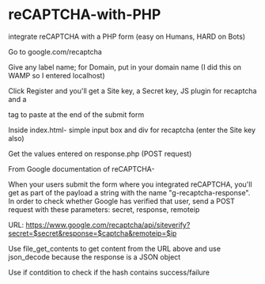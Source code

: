 # reCAPTCHA-with-PHP
integrate reCAPTCHA with a PHP form (easy on Humans, HARD on Bots)


Go to google.com/recaptcha

Give any label name; for Domain, put in your domain name (I did this on WAMP so I entered localhost)

Click Register and you'll get a Site key, a Secret key, JS plugin for recaptcha and a <div> tag to paste at the end of the submit form

Inside index.html- simple input box and div for recaptcha (enter the Site key also)

Get the values entered on response.php (POST request)

From Google documentation of reCAPTCHA-

When your users submit the form where you integrated reCAPTCHA, you'll get as part of the payload a string with the name "g-recaptcha-response". In order to check whether Google has verified that user, send a POST request with these parameters: secret, response, remoteip

URL: https://www.google.com/recaptcha/api/siteverify?secret=$secret&response=$captcha&remoteip=$ip

Use file_get_contents to get content from the URL above and use json_decode because the response is a JSON object

Use if contdition to check if the hash contains success/failure
